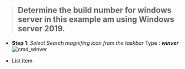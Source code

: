 
> ## Determine the build number for windows server in this example am using Windows server 2019.
> 

 - **Step 1**: *Select Search magnifing icon from the taskbar*
		  Type : ***winver***
     ![cmd_winver](https://github.com/user-attachments/assets/7d1ff376-e382-4098-a689-2bf3db79a2d3)

	
 - List item

<!--stackedit_data:
eyJoaXN0b3J5IjpbLTk1MTQ1MDkyLDE5NjA4ODQwOTAsLTIwMz
UxMDUyNzZdfQ==
-->
